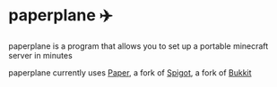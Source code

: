 # paperplane :airplane:
paperplane is a program that allows you to set up a portable minecraft server in minutes
  
paperplane currently uses [Paper](https://github.com/PaperMC/Paper), a fork of [Spigot](https://github.com/SpigotMC/Spigot-Server), a fork of [Bukkit](https://github.com/Bukkit/Bukkit)
